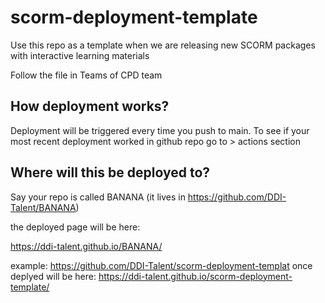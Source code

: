 # scorm-deployment-template

Use this repo as a template when we are releasing new SCORM packages with interactive learning materials

Follow the file in Teams of CPD team

## How deployment works?

Deployment will be triggered every time you push to main. To see if your most recent deployment worked in github repo go to  > actions section

## Where will this be deployed to?

Say your repo is called BANANA (it lives in https://github.com/DDI-Talent/BANANA)

the deployed page will be here:

https://ddi-talent.github.io/BANANA/

example:
https://github.com/DDI-Talent/scorm-deployment-templat
once deplyed will be here:
https://ddi-talent.github.io/scorm-deployment-template/